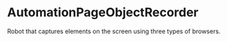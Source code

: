 # AutomationPageObjectRecorder
Robot that captures elements on the screen using three types of browsers.
